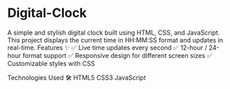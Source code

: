 # Digital-Clock
A simple and stylish digital clock built using HTML, CSS, and JavaScript. This project displays the current time in HH:MM:SS format and updates in real-time.
Features ✨
✅ Live time updates every second
✅ 12-hour / 24-hour format support
✅ Responsive design for different screen sizes
✅ Customizable styles with CSS

Technologies Used 🛠
HTML5
CSS3
JavaScript
